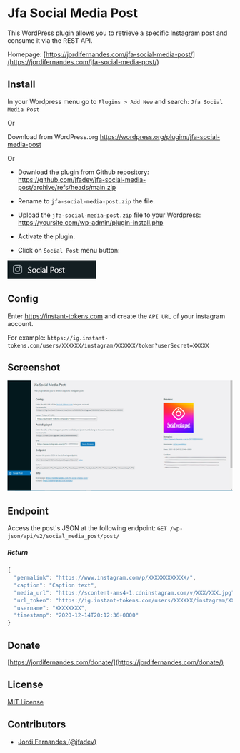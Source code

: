 # Jfa Social Media Post

This WordPress plugin allows you to retrieve a specific Instagram post and consume it via the REST API.

Homepage: [https://jordifernandes.com/jfa-social-media-post/](https://jordifernandes.com/jfa-social-media-post/)

## Install

In your Wordpress menu go to `Plugins > Add New` and search: `Jfa Social Media Post`

Or

Download from WordPress.org
https://wordpress.org/plugins/jfa-social-media-post

Or

- Download the plugin from Github repository:
https://github.com/jfadev/jfa-social-media-post/archive/refs/heads/main.zip

- Rename to `jfa-social-media-post.zip` the file.

- Upload the `jfa-social-media-post.zip` file to your Wordpress:
https://yoursite.com/wp-admin/plugin-install.php

- Activate the plugin.

- Click on `Social Post` menu button:

![Social Media Post](assets/menu.jpg?raw=true "Social Media Post")

## Config

Enter https://instant-tokens.com and create the `API URL` of your instagram account.

For example:
`https://ig.instant-tokens.com/users/XXXXXX/instagram/XXXXXX/token?userSecret=XXXXX`

## Screenshot

![Social Media Post](assets/screenshot-1.jpg?raw=true "Social Media Post")

## Endpoint

Access the post's JSON at the following endpoint:
`GET /wp-json/api/v2/social_media_post/post/`

##### Return
```javascript
{
  "permalink": "https://www.instagram.com/p/XXXXXXXXXXXX/",
  "caption": "Caption text",
  "media_url": "https://scontent-ams4-1.cdninstagram.com/v/XXX/XXX.jpg?_nc_cat=X&ccb=1-5&_nc_sid=XX&_nc_ohc=XXX&_nc_ht=scontent-ams4-1.cdninstagram.com&edm=XXX",
  "url_token": "https://ig.instant-tokens.com/users/XXXXXX/instagram/XXXX/token.js?userSecret=XXXX",
  "username": "XXXXXXXX",
  "timestamp": "2020-12-14T20:12:36+0000"
}
```

## Donate

[https://jordifernandes.com/donate/](https://jordifernandes.com/donate/)

## License

[MIT License](LICENSE)

## Contributors

- [Jordi Fernandes (@jfadev)](https://github.com/jfadev)
